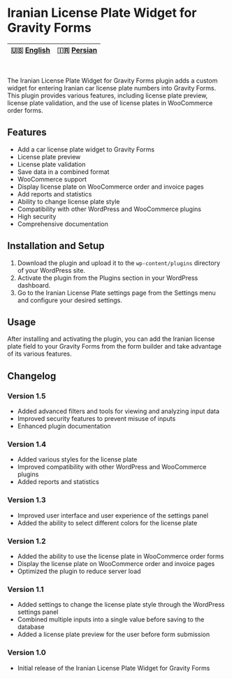 # Iranian License Plate Widget for Gravity Forms

| 🇺🇸 [English](README.md) | 🇮🇷 [Persian](README-FA.md) |
|--------------------------|----------------------------|
<br>

The Iranian License Plate Widget for Gravity Forms plugin adds a custom widget for entering Iranian car license plate numbers into Gravity Forms. This plugin provides various features, including license plate preview, license plate validation, and the use of license plates in WooCommerce order forms.

## Features

- Add a car license plate widget to Gravity Forms
- License plate preview
- License plate validation
- Save data in a combined format
- WooCommerce support
- Display license plate on WooCommerce order and invoice pages
- Add reports and statistics
- Ability to change license plate style
- Compatibility with other WordPress and WooCommerce plugins
- High security
- Comprehensive documentation

## Installation and Setup

1. Download the plugin and upload it to the `wp-content/plugins` directory of your WordPress site.
2. Activate the plugin from the Plugins section in your WordPress dashboard.
3. Go to the Iranian License Plate settings page from the Settings menu and configure your desired settings.

## Usage

After installing and activating the plugin, you can add the Iranian license plate field to your Gravity Forms from the form builder and take advantage of its various features.

## Changelog

### Version 1.5
- Added advanced filters and tools for viewing and analyzing input data
- Improved security features to prevent misuse of inputs
- Enhanced plugin documentation

### Version 1.4
- Added various styles for the license plate
- Improved compatibility with other WordPress and WooCommerce plugins
- Added reports and statistics

### Version 1.3
- Improved user interface and user experience of the settings panel
- Added the ability to select different colors for the license plate

### Version 1.2
- Added the ability to use the license plate in WooCommerce order forms
- Display the license plate on WooCommerce order and invoice pages
- Optimized the plugin to reduce server load

### Version 1.1
- Added settings to change the license plate style through the WordPress settings panel
- Combined multiple inputs into a single value before saving to the database
- Added a license plate preview for the user before form submission

### Version 1.0
- Initial release of the Iranian License Plate Widget for Gravity Forms